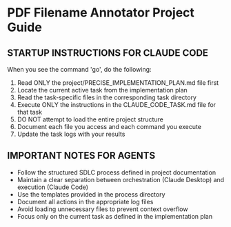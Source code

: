 # PDF Filename Annotator Project Guide

## STARTUP INSTRUCTIONS FOR CLAUDE CODE
When you see the command 'go', do the following:
1. Read ONLY the project/PRECISE_IMPLEMENTATION_PLAN.md file first
2. Locate the current active task from the implementation plan
3. Read the task-specific files in the corresponding task directory
4. Execute ONLY the instructions in the CLAUDE_CODE_TASK.md file for that task
5. DO NOT attempt to load the entire project structure
6. Document each file you access and each command you execute
7. Update the task logs with your results

## IMPORTANT NOTES FOR AGENTS
- Follow the structured SDLC process defined in project documentation
- Maintain a clear separation between orchestration (Claude Desktop) and execution (Claude Code)
- Use the templates provided in the process directory
- Document all actions in the appropriate log files
- Avoid loading unnecessary files to prevent context overflow
- Focus only on the current task as defined in the implementation plan
